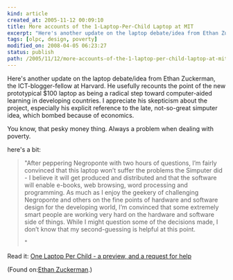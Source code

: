 ```yaml
---
kind: article
created_at: 2005-11-12 00:09:10
title: More accounts of the 1-Laptop-Per-Child Laptop at MIT
excerpt: "Here's another update on the laptop debate/idea from Ethan Zuckerman"
tags: [olpc, design, poverty]
modified_on: 2008-04-05 06:23:27
status: publish 
path: /2005/11/12/more-accounts-of-the-1-laptop-per-child-laptop-at-mit
---
```



Here's another update on the laptop debate/idea from Ethan Zuckerman, the ICT-blogger-fellow at Harvard. He usefully recounts the point of the new prototypical $100 laptop as being a radical step toward computer-aided learning in developing countries. I appreciate his skepticism about the project, especially his explicit reference to the late, not-so-great simputer idea, which bombed because of economics. 

You know, that pesky money thing. Always a problem when dealing with poverty.


here's a bit: 
<blockquote class="money">
"After peppering Negroponte with two hours of questions, I&rsquo;m fairly convinced that this laptop won&rsquo;t suffer the problems the Simputer did - I believe it will get produced and distributed and that the software will enable e-books, web browsing, word processing and programming. As much as I enjoy the geekery of challenging Negroponte and others on the fine points of hardware and software design for the developing world, I&rsquo;m convinced that some extremely smart people are working very hard on the hardware and software side of things. While I might question some of the decisions made, I don&rsquo;t know that my second-guessing is helpful at this point.

"
</blockquote>


Read it: <a href="http://www.ethanzuckerman.com/blog/?p=241">One Laptop Per Child - a preview, and a request for help</a>


(Found on:<a href="http://www.ethanzuckerman.com/blog">Ethan Zuckerman</a>.)
